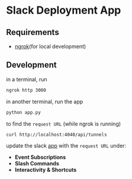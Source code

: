 # Slack Deployment App

## Requirements

- [ngrok](https://ngrok.com/docs/getting-started/)(for local development)

## Development

in a terminal, run

```sh
ngrok http 3000
```

in another terminal, run the app

```sh
python app.py
```

to find the `request URL` (while ngrok is running)

```sh
curl http://localhost:4040/api/tunnels
```

update the slack [app](https://api.slack.com/apps) with the `request URL` under:

- **Event Subscriptions**
- **Slash Commands**
- **Interactivity & Shortcuts**
